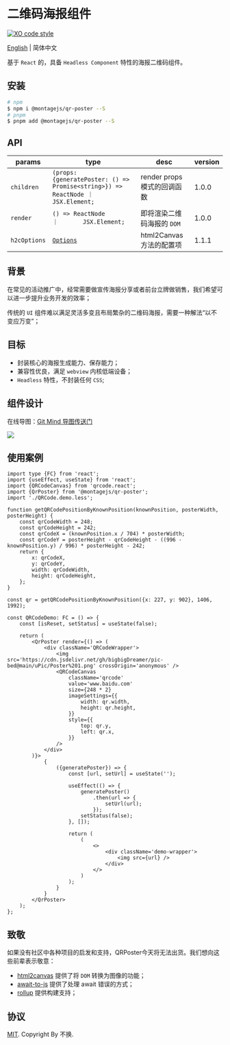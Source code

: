 # 二维码海报组件

[![XO code style](https://shields.io/badge/code_style-5ed9c7?logo=xo&labelColor=gray)](https://github.com/xojs/xo)

[English](./README.EN.md) | 简体中文

基于 `React` 的，具备 `Headless Component` 特性的海报二维码组件。

## 安装

```bash
# npm
$ npm i @montagejs/qr-poster --S
# pnpm
$ pnpm add @montagejs/qr-poster --S
```

## API

| params | type                                                                                     | desc                | version |
|--------|------------------------------------------------------------------------------------------|---------------------|---------|
| `children` | `(props: {generatePoster: () => Promise<string>}) => ReactNode ｜ JSX.Element;`           | render props 模式的回调函数 | 1.0.0   |
| `render` | `() => ReactNode                                                   ｜       JSX.Element;` | 即将渲染二维码海报的 `DOM`    | 1.0.0   |
| `h2cOptions` | [`Options`](https://html2canvas.hertzen.com/configuration)                                                                                     | html2Canvas 方法的配置项  | 1.1.1   |

## 背景

在常见的活动推广中，经常需要做宣传海报分享或者前台立牌做销售，我们希望可以进一步提升业务开发的效率；

传统的 `UI` 组件难以满足灵活多变且布局繁杂的二维码海报，需要一种解法“以不变应万变”；

## 目标

- 封装核心的海报生成能力、保存能力；
- 兼容性优良，满足 `webview` 内核低端设备；
- `Headless` 特性，不封装任何 `CSS`;

## 组件设计

在线导图：[Git Mind 导图传送门](https://gitmind.cn/app/docs/mqn5rh6w)

![](https://cdn.jsdelivr.net/gh/bigbigDreamer/pic-bed@main/uPic/75TdbH.png)

## 使用案例

```tsx
import type {FC} from 'react';
import {useEffect, useState} from 'react';
import {QRCodeCanvas} from 'qrcode.react';
import {QrPoster} from '@montagejs/qr-poster';
import './QRCode.demo.less';

function getQRCodePositionByKnownPosition(knownPosition, posterWidth, posterHeight) {
	const qrCodeWidth = 248;
	const qrCodeHeight = 242;
	const qrCodeX = (knownPosition.x / 704) * posterWidth;
	const qrCodeY = posterHeight - qrCodeHeight - ((996 - knownPosition.y) / 996) * posterHeight - 242;
	return {
		x: qrCodeX,
		y: qrCodeY,
		width: qrCodeWidth,
		height: qrCodeHeight,
	};
}

const qr = getQRCodePositionByKnownPosition({x: 227, y: 902}, 1406, 1992);

const QRCodeDemo: FC = () => {
	const [isReset, setStatus] = useState(false);

	return (
		<QrPoster render={() => (
			<div className='QRCodeWrapper'>
				<img src='https://cdn.jsdelivr.net/gh/bigbigDreamer/pic-bed@main/uPic/Poster%201.png' crossOrigin='anonymous' />
				<QRCodeCanvas
					className='qrcode'
					value='www.baidu.com'
					size={248 * 2}
					imageSettings={{
						width: qr.width,
						height: qr.height,
					}}
					style={{
						top: qr.y,
						left: qr.x,
					}}
				/>
			</div>
		)}>
			{
				({generatePoster}) => {
					const [url, setUrl] = useState('');

					useEffect(() => {
						generatePoster()
							.then(url => {
								setUrl(url);
							});
						setStatus(false);
					}, []);

					return (
						(
							<>
								<div className='demo-wrapper'>
                                    <img src={url} />
								</div>
							</>
						)
					);
				}
			}
		</QrPoster>
	);
};

```

## 致敬

如果没有社区中各种项目的启发和支持，QRPoster今天将无法出货。我们想向这些前辈表示敬意：

- [html2canvas](https://html2canvas.hertzen.com/) 提供了将 `DOM` 转换为图像的功能；
- [await-to-js](https://github.com/scopsy/await-to-js/blob/master/src/await-to-js.ts) 提供了处理 await 错误的方式；
- [rollup](https://cn.rollupjs.org/) 提供构建支持；

## 协议

[MIT](./LICENSE). Copyright By 不换.
